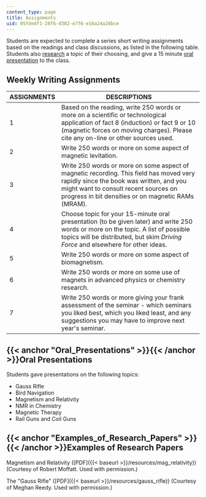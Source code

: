 ```yaml
---
content_type: page
title: Assignments
uid: 05fde4f1-28f6-d302-e7f6-e16a24a20bce
---
```


Students are expected to complete a series short writing assignments based on the readings and class discussions, as listed in the following table. Students also [research](#Examples_of_Research_Papers) a topic of their choosing, and give a 15 minute [oral presentation](#Oral_Presentations) to the class.

Weekly Writing Assignments
--------------------------

| ASSIGNMENTS | DESCRIPTIONS |
| --- | --- |
| 1 | Based on the reading, write 250 words or more on a scientific or technological application of fact 8 (induction) or fact 9 or 10 (magnetic forces on moving charges). Please cite any on-line or other sources used. |
| 2 | Write 250 words or more on some aspect of magnetic levitation. |
| 3 | Write 250 words or more on some aspect of magnetic recording. This field has moved very rapidly since the book was written, and you might want to consult recent sources on progress in bit densities or on magnetic RAMs (MRAM). |
| 4 | Choose topic for your 15-minute oral presentation (to be given later) and write 250 words or more on the topic. A list of possible topics will be distributed, but skim _Driving Force_ and elsewhere for other ideas. |
| 5 | Write 250 words or more on some aspect of biomagnetism. |
| 6 | Write 250 words or more on some use of magnets in advanced physics or chemistry research. |
| 7 | Write 250 words or more giving your frank assessment of the seminar - which seminars you liked best, which you liked least, and any suggestions you may have to improve next year's seminar. 

{{< anchor "Oral_Presentations" >}}{{< /anchor >}}Oral Presentations
--------------------------------------------------------------------

Students gave presentations on the following topics:

*   Gauss Rifle
*   Bird Navigation
*   Magnetism and Relativity
*   NMR in Chemistry
*   Magnetic Therapy
*   Rail Guns and Coil Guns

{{< anchor "Examples_of_Research_Papers" >}}{{< /anchor >}}Examples of Research Papers
--------------------------------------------------------------------------------------

Magnetism and Relativity ([PDF]({{< baseurl >}}/resources/mag_relativity)) (Courtesy of Robert Moffatt. Used with permission.)

The "Gauss Rifle" ([PDF]({{< baseurl >}}/resources/gauss_rifle)) (Courtesy of Meghan Reedy. Used with permission.)